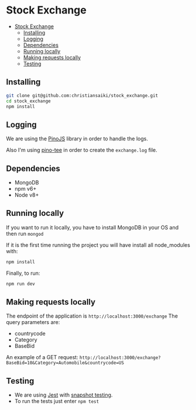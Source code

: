 # Stock Exchange

- [Stock Exchange](#stock-exchange)
  - [Installing](#installing)
  - [Logging](#logging)
  - [Dependencies](#dependencies)
  - [Running locally](#running-locally)
  - [Making requests locally](#making-requests-locally)
  - [Testing](#testing)

## Installing
``` bash
git clone git@github.com:christiansaiki/stock_exchange.git
cd stock_exchange
npm install
```     

## Logging
We are using the [PinoJS](https://github.com/pinojs/pino) library in order to handle the logs.

Also I'm using [pino-tee](https://github.com/pinojs/pino-tee) in order to create the `exchange.log` file.

## Dependencies
- MongoDB
- npm v6+
- Node v8+

## Running locally

If you want to run it locally, you have to install MongoDB in your OS and then run `mongod`

If it is the first time running the project you will have install all node_modules with:
``` bash
npm install
```

Finally, to run:

``` bash
npm run dev
```

## Making requests locally

The endpoint of the application is `http://localhost:3000/exchange`
The query parameters are:
- countrycode
- Category
- BaseBid

An example of a GET request: `http://localhost:3000/exchange?BaseBid=10&Category=Automobile&countrycode=US`

## Testing
- We are using [Jest](https://jestjs.io/) with [snapshot testing](https://jestjs.io/docs/en/snapshot-testing).
- To run the tests just enter `npm test`